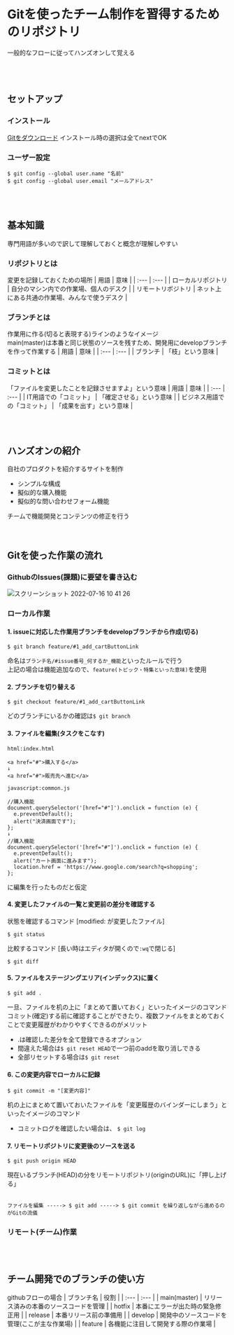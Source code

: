 # Gitを使ったチーム制作を習得するためのリポジトリ
一般的なフローに従ってハンズオンして覚える
<br><br><br><br>




## セットアップ
### インストール
[Gitをダウンロード](https://git-scm.com/)
インストール時の選択は全てnextでOK

### ユーザー設定
```
$ git config --global user.name "名前"
$ git config --global user.email "メールアドレス"
```
<br><br>


## 基本知識
専門用語が多いので訳して理解しておくと概念が理解しやすい
### リポジトリとは
変更を記録しておくための場所
| 用語 | 意味 |
| :--- | :--- |
| ローカルリポジトリ | 自分のマシン内での作業場、個人のデスク |
| リモートリポジトリ | ネット上にある共通の作業場、みんなで使うデスク |
### ブランチとは
作業用に作る(切ると表現する)ラインのようなイメージ  
main(master)は本番と同じ状態のソースを残すため、開発用にdevelopブランチを作って作業する
| 用語 | 意味 |
| :--- | :--- |
| ブランチ | 「枝」という意味 |
### コミットとは
「ファイルを変更したことを記録させますよ」という意味
| 用語 | 意味 |
| :--- | :--- |
| IT用語での「コミット」 | 「確定させる」という意味 |
| ビジネス用語での「コミット」 | 「成果を出す」という意味 |


<br><br>


## ハンズオンの紹介
自社のプロダクトを紹介するサイトを制作  
* シンプルな構成
* 擬似的な購入機能
* 擬似的な問い合わせフォーム機能


チームで機能開発とコンテンツの修正を行う<br>
<br><br>


## Gitを使った作業の流れ
### GithubのIssues(課題)に要望を書き込む
![スクリーンショット 2022-07-16 10 41 26](https://user-images.githubusercontent.com/76714091/179330299-9f9d5dda-c2bd-481f-9133-1fb0639dd2ff.jpg)

### ローカル作業
#### 1. issueに対応した作業用ブランチをdevelopブランチから作成(切る)
```
$ git branch feature/#1_add_cartButtonLink
```
命名は`ブランチ名/#issue番号_何するか_機能`といったルールで行う    
上記の場合は機能追加なので、`feature(トピック・特集といった意味)`を使用


#### 2. ブランチを切り替える
```
$ git checkout feature/#1_add_cartButtonLink
```
どのブランチにいるかの確認は`$ git branch`

#### 3. ファイルを編集(タスクをこなす)
```
html:index.html

<a href="#">購入する</a>
↓
<a href="#">販売先へ進む</a>
```
```
javascript:common.js

//購入機能
document.querySelector('[href="#"]').onclick = function (e) {
  e.preventDefault();
  alert("決済画面です");
};
↓
//購入機能
document.querySelector('[href="#"]').onclick = function (e) {
  e.preventDefault();
  alert("カート画面に進みます");
  location.href = 'https://www.google.com/search?q=shopping';
};
```
に編集を行ったものだと仮定

#### 4. 変更したファイルの一覧と変更前の差分を確認する
状態を確認するコマンド [modified: が変更したファイル]
```
$ git status
```
比較するコマンド [長い時はエディタが開くので`:wq`で閉じる]
```
$ git diff
```

#### 5. ファイルをステージングエリア(インデックス)に置く
```
$ git add .
```
一旦、ファイルを机の上に「まとめて置いておく」といったイメージのコマンド  
コミット(確定)する前に確認することができたり、複数ファイルをまとめておくことで変更履歴がわかりやすくできるのがメリット  
* .は確認した差分を全て登録できるオプション  
* 間違えた場合は`$ git reset HEAD`で一つ前のaddを取り消しできる  
* 全部リセットする場合は`$ git reset`

#### 6. この変更内容でローカルに記録
```
$ git commit -m "[変更内容]"
```
机の上にまとめて置いておいたファイルを「変更履歴のバインダーにしまう」といったイメージのコマンド
* コミットログを確認したい場合は、 `$ git log`

#### 7. リモートリポジトリに変更後のソースを送る
```
$ git push origin HEAD
```
現在いるブランチ(HEAD)の分をリモートリポジトリ(originのURL)に「押し上げる」
<br><br>


```
ファイルを編集 -----> $ git add -----> $ git commit を繰り返しながら進めるのがGitの流儀
```

### リモート(チーム)作業

<br><br>


## チーム開発でのブランチの使い方
githubフローの場合
| ブランチ名 | 役割 |
| :--- | :--- |
| main(master) | リリース済みの本番のソースコードを管理 |
| hotfix | 本番にエラーが出た時の緊急修正用 |
| release | 本番リリース前の準備用 |
| develop | 開発中のソースコードを管理(ここが主な作業場) |
| feature | 各機能に注目して開発する際の作業場 |
